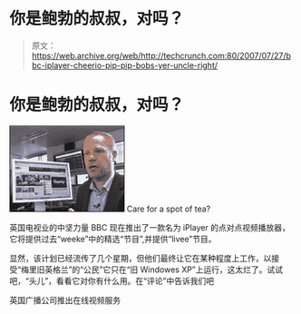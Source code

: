 # 你是鲍勃的叔叔，对吗？

> 原文：<https://web.archive.org/web/http://techcrunch.com:80/2007/07/27/bbc-iplayer-cheerio-pip-pip-bobs-yer-uncle-right/>

# 你是鲍勃的叔叔，对吗？

![_44023233_iplayer_perry_203.jpg](img/73d20b5d000b02dd3f601631e8d610b7.png) Care for a spot of tea?

英国电视业的中坚力量 BBC 现在推出了一款名为 iPlayer 的点对点视频播放器，它将提供过去“weeke”中的精选“节目”,并提供“livee”节目。

显然，该计划已经流传了几个星期，但他们最终让它在某种程度上工作，以接受“梅里旧英格兰”的“公民”它只在“旧 Windowes XP”上运行，这太烂了。试试吧，“头儿”，看看它对你有什么用。在“评论”中告诉我们吧

英国广播公司推出在线视频服务